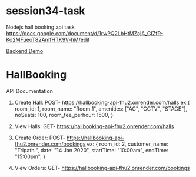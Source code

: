 # session34-task

Nodejs hall booking api task https://docs.google.com/document/d/1rwPQ2LbHtMZajA_GIZfR-Ko2MFueoT82AmfHTK9V-hM/edit

[Backend Demo](https://hallbooking-api-fhu2.onrender.com)

<h1>HallBooking</h1>
</ hr>
API Documentation

1. Create Hall: POST- https://hallbooking-api-fhu2.onrender.com/halls ex:{
    room_id: 1,
    room_name: "Room 1",
    amenities: ["AC", "CCTV", "STAGE"],
    noSeats: 100,
    room_fee_perhour: 1500,
  }

2. View Halls: GET- https://hallbooking-api-fhu2.onrender.com/halls

3. Create Order: POST- https://hallbooking-api-fhu2.onrender.com/bookings ex: {
    room_id: 2,
    customer_name: "Tripathi",
    date: "14 Jan 2020",
    startTime: "10:00am",
    endTime: "15:00pm",
  }

4. View Orders: GET- https://hallbooking-api-fhu2.onrender.com/bookings

